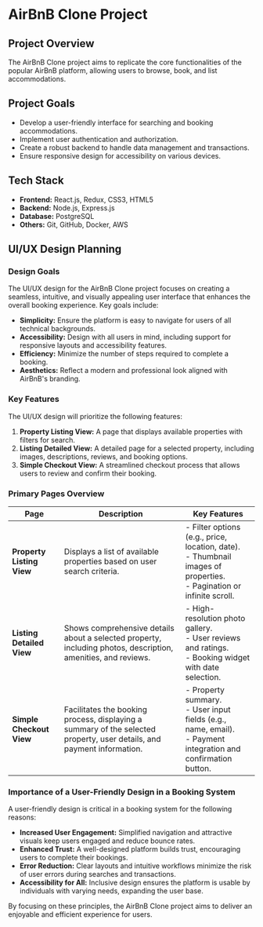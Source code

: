 # AirBnB Clone Project

## Project Overview

The AirBnB Clone project aims to replicate the core functionalities of the popular AirBnB platform, allowing users to browse, book, and list accommodations.

## Project Goals

- Develop a user-friendly interface for searching and booking accommodations.
- Implement user authentication and authorization.
- Create a robust backend to handle data management and transactions.
- Ensure responsive design for accessibility on various devices.

## Tech Stack

- **Frontend:** React.js, Redux, CSS3, HTML5
- **Backend:** Node.js, Express.js
- **Database:** PostgreSQL
- **Others:** Git, GitHub, Docker, AWS

## UI/UX Design Planning

### Design Goals

The UI/UX design for the AirBnB Clone project focuses on creating a seamless, intuitive, and visually appealing user interface that enhances the overall booking experience. Key goals include:

- **Simplicity:** Ensure the platform is easy to navigate for users of all technical backgrounds.
- **Accessibility:** Design with all users in mind, including support for responsive layouts and accessibility features.
- **Efficiency:** Minimize the number of steps required to complete a booking.
- **Aesthetics:** Reflect a modern and professional look aligned with AirBnB's branding.

### Key Features

The UI/UX design will prioritize the following features:

1. **Property Listing View:** A page that displays available properties with filters for search.
2. **Listing Detailed View:** A detailed page for a selected property, including images, descriptions, reviews, and booking options.
3. **Simple Checkout View:** A streamlined checkout process that allows users to review and confirm their booking.

### Primary Pages Overview

| **Page**                  | **Description**                                                                                                        | **Key Features**                                                                                                             |
| ------------------------- | ---------------------------------------------------------------------------------------------------------------------- | ---------------------------------------------------------------------------------------------------------------------------- |
| **Property Listing View** | Displays a list of available properties based on user search criteria.                                                 | - Filter options (e.g., price, location, date). <br> - Thumbnail images of properties. <br> - Pagination or infinite scroll. |
| **Listing Detailed View** | Shows comprehensive details about a selected property, including photos, description, amenities, and reviews.          | - High-resolution photo gallery. <br> - User reviews and ratings. <br> - Booking widget with date selection.                 |
| **Simple Checkout View**  | Facilitates the booking process, displaying a summary of the selected property, user details, and payment information. | - Property summary. <br> - User input fields (e.g., name, email). <br> - Payment integration and confirmation button.        |

### Importance of a User-Friendly Design in a Booking System

A user-friendly design is critical in a booking system for the following reasons:

- **Increased User Engagement:** Simplified navigation and attractive visuals keep users engaged and reduce bounce rates.
- **Enhanced Trust:** A well-designed platform builds trust, encouraging users to complete their bookings.
- **Error Reduction:** Clear layouts and intuitive workflows minimize the risk of user errors during searches and transactions.
- **Accessibility for All:** Inclusive design ensures the platform is usable by individuals with varying needs, expanding the user base.

By focusing on these principles, the AirBnB Clone project aims to deliver an enjoyable and efficient experience for users.
